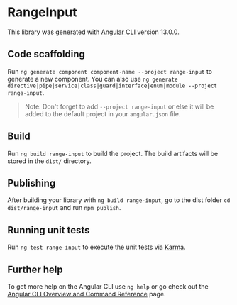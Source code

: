# RangeInput

This library was generated with [Angular CLI](https://github.com/angular/angular-cli) version 13.0.0.

## Code scaffolding

Run `ng generate component component-name --project range-input` to generate a new component. You can also use `ng generate directive|pipe|service|class|guard|interface|enum|module --project range-input`.
> Note: Don't forget to add `--project range-input` or else it will be added to the default project in your `angular.json` file. 

## Build

Run `ng build range-input` to build the project. The build artifacts will be stored in the `dist/` directory.

## Publishing

After building your library with `ng build range-input`, go to the dist folder `cd dist/range-input` and run `npm publish`.

## Running unit tests

Run `ng test range-input` to execute the unit tests via [Karma](https://karma-runner.github.io).

## Further help

To get more help on the Angular CLI use `ng help` or go check out the [Angular CLI Overview and Command Reference](https://angular.io/cli) page.

